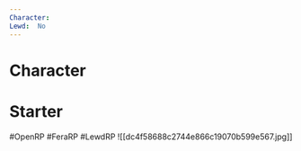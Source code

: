 ```yaml
---
Character: 
Lewd:  No
---
```

# Character


# Starter


#OpenRP #FeraRP #LewdRP
![[dc4f58688c2744e866c19070b599e567.jpg]]